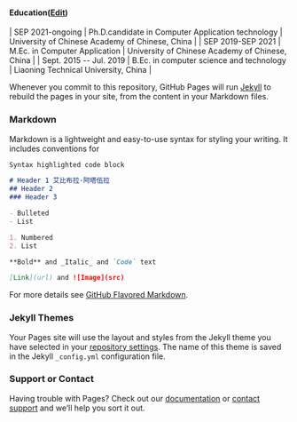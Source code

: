 #### Education([Edit](https://github.com/AibibulaAtawula/abibulla.github.io/edit/gh-pages/index.md))

| SEP 2021-ongoing | Ph.D.candidate in Computer Application technology | University of Chinese Academy of Chinese, China |
| SEP 2019-SEP 2021 | M.Ec. in Computer Application  | University of Chinese Academy of Chinese, China |
| Sept. 2015 -- Jul. 2019 | B.Ec. in computer science and technology  | Liaoning Technical University, China |

Whenever you commit to this repository, GitHub Pages will run [Jekyll](https://jekyllrb.com/) to rebuild the pages in your site, from the content in your Markdown files.

### Markdown

Markdown is a lightweight and easy-to-use syntax for styling your writing. It includes conventions for

```markdown
Syntax highlighted code block

# Header 1 艾比布拉·阿塔伍拉
## Header 2
### Header 3

- Bulleted
- List

1. Numbered
2. List

**Bold** and _Italic_ and `Code` text

[Link](url) and ![Image](src)
```

For more details see [GitHub Flavored Markdown](https://guides.github.com/features/mastering-markdown/).

### Jekyll Themes

Your Pages site will use the layout and styles from the Jekyll theme you have selected in your [repository settings](https://github.com/AibibulaAtawula/abibullaatawulla.github.io/settings/pages). The name of this theme is saved in the Jekyll `_config.yml` configuration file.

### Support or Contact

Having trouble with Pages? Check out our [documentation](https://docs.github.com/categories/github-pages-basics/) or [contact support](https://support.github.com/contact) and we’ll help you sort it out.
